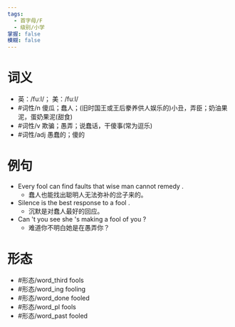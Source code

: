 ```yaml
---
tags:
  - 首字母/F
  - 级别/小学
掌握: false
模糊: false
---
```

# 词义
- 英：/fuːl/； 美：/fuːl/
- #词性/n  傻瓜；蠢人；(旧时国王或王后豢养供人娱乐的)小丑，弄臣；奶油果泥，蛋奶果泥(甜食)
- #词性/v  欺骗；愚弄；说蠢话，干傻事(常为逗乐)
- #词性/adj  愚蠢的；傻的
# 例句
- Every fool can find faults that wise man cannot remedy .
	- 蠢人也能找出聪明人无法弥补的岔子来的。
- Silence is the best response to a fool .
	- 沉默是对蠢人最好的回应。
- Can 't you see she 's making a fool of you ?
	- 难道你不明白她是在愚弄你？
# 形态
- #形态/word_third fools
- #形态/word_ing fooling
- #形态/word_done fooled
- #形态/word_pl fools
- #形态/word_past fooled

